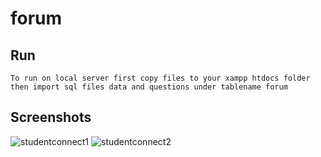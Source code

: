 # forum
## Run
```
To run on local server first copy files to your xampp htdocs folder then import sql files data and questions under tablename forum
```

## Screenshots
![studentconnect1](https://user-images.githubusercontent.com/50488701/208416117-93173fbf-0566-4903-974d-57b161a20bc5.png)
![studentconnect2](https://user-images.githubusercontent.com/50488701/208416128-2482de0a-aad5-4a30-932e-e41b69f070ad.png)
